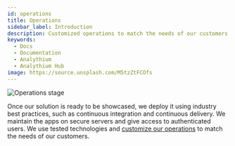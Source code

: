 ```yaml
---
id: operations
title: Operations
sidebar_label: Introduction
description: Customized operations to match the needs of our customers.
keywords:
  - Docs
  - Documentation
  - Analythium
  - Analythium Hub
image: https://source.unsplash.com/M5tzZtFCOfs
---
```


![Operations stage](../../img/undraw_programmer_imem_operate.svg)

Once our solution is ready to be showcased, we deploy it using
industry best practices, such as continuous integration and continuous delivery.
We maintain the apps on secure servers and give access to authenticated users.
We use tested technologies and [customize our operations](operations)
to match the needs of our customers.

